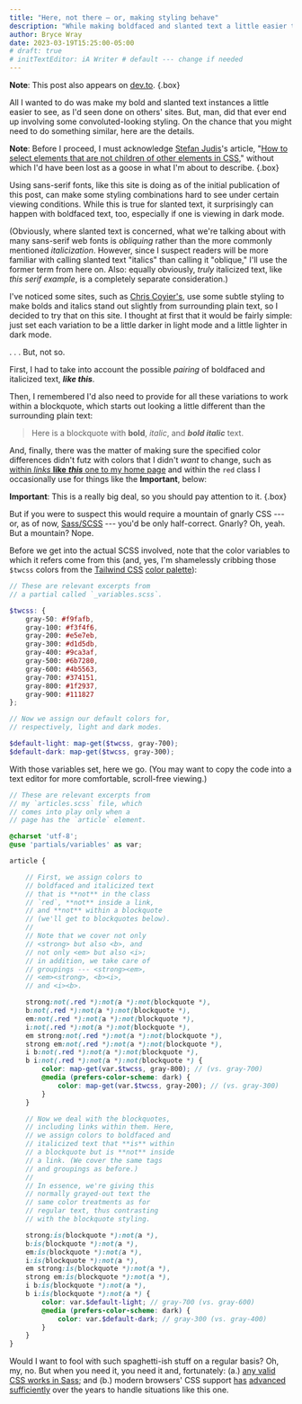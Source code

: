 ```yaml
---
title: "Here, not there — or, making styling behave"
description: "While making boldfaced and slanted text a little easier to detect, I end up with (S)CSS that looks nasty but behaves itself."
author: Bryce Wray
date: 2023-03-19T15:25:00-05:00
# draft: true
# initTextEditor: iA Writer # default --- change if needed
---
```


**Note**: This post also appears on [dev.to](https://dev.to/brycewray/here-not-there-or-making-styling-behave-43ia).
{.box}

All I wanted to do was make my bold and slanted text instances a little easier to see, as I'd seen done on others' sites. But, man, did that ever end up involving some convoluted-looking styling. On the chance that you might need to do something similar, here are the details.

<!--more-->

**Note**: Before I proceed, I must acknowledge [Stefan Judis](https://www.stefanjudis.com)'s article, "[How to select elements that are not children of other elements in CSS](https://www.stefanjudis.com/snippets/how-to-select-elements-that-are-not-children-of-other-elements-in-css/)," without which I'd have been lost as a goose in what I'm about to describe.
{.box}

Using sans-serif fonts, like this site is doing as of the initial publication of this post, can make some styling combinations hard to see under certain viewing conditions. While this is true for slanted text, it surprisingly can happen with boldfaced text, too, especially if one is viewing in dark mode.

(Obviously, where slanted text is concerned, what we're talking about with many sans-serif web fonts is *obliquing* rather than the more commonly mentioned *italicization*. However, since I suspect readers will be more familiar with calling slanted text "italics" than calling it "oblique," I'll use the former term from here on. Also: equally obviously, *truly* italicized text, like <em class="serif">this serif example</em>, is a completely separate consideration.)

I've noticed some sites, such as [Chris Coyier's](https://chriscoyier.net/), use some subtle styling to make bolds and italics stand out slightly from surrounding plain text, so I decided to try that on this site. I thought at first that it would be fairly simple: just set each variation to be a little darker in light mode and a little lighter in dark mode.

. . . But, not so.

First, I had to take into account the possible *pairing* of boldfaced and italicized text, ***like this***.

Then, I remembered I'd also need to provide for all these variations to work within a blockquote, which starts out looking a little different than the surrounding plain text:

> Here is a blockquote with **bold**, *italic*, and ***bold italic*** text.

And, finally, there was the matter of making sure the specified color differences didn't futz with colors that I didn't *want* to change, such as [within *links* **like** ***this*** one to my home page](/) and within the `red` class I occasionally use for things like the **Important**, below:

<strong class="red">Important</strong>: This is a really big deal, so you should pay attention to it.
{.box}

But if you were to suspect this would require a mountain of gnarly CSS --- or, as of now, [Sass/SCSS](https://sass-lang.com) --- you'd be only half-correct. Gnarly? Oh, yeah. But a mountain? Nope.

Before we get into the actual SCSS involved, note that the color variables to which it refers come from this (and, yes, I'm shamelessly cribbing those `$twcss` colors from the [Tailwind CSS](https://tailwindcss.com) [color palette](https://tailwindcss.com/docs/customizing-colors)):

```scss
// These are relevant excerpts from
// a partial called `_variables.scss`.

$twcss: {
	gray-50: #f9fafb,
	gray-100: #f3f4f6,
	gray-200: #e5e7eb,
	gray-300: #d1d5db,
	gray-400: #9ca3af,
	gray-500: #6b7280,
	gray-600: #4b5563,
	gray-700: #374151,
	gray-800: #1f2937,
	gray-900: #111827
};

// Now we assign our default colors for,
// respectively, light and dark modes.

$default-light: map-get($twcss, gray-700);
$default-dark: map-get($twcss, gray-300);
```

With those variables set, here we go. (You may want to copy the code into a text editor for more comfortable, scroll-free viewing.)

```scss
// These are relevant excerpts from
// my `articles.scss` file, which
// comes into play only when a
// page has the `article` element.

@charset 'utf-8';
@use 'partials/variables' as var;

article {

	// First, we assign colors to
	// boldfaced and italicized text
	// that is **not** in the class
	// `red`, **not** inside a link,
	// and **not** within a blockquote
	// (we'll get to blockquotes below).
	//
	// Note that we cover not only
	// <strong> but also <b>, and
	// not only <em> but also <i>;
	// in addition, we take care of
	// groupings --- <strong><em>,
	// <em><strong>, <b><i>,
	// and <i><b>.

	strong:not(.red *):not(a *):not(blockquote *),
	b:not(.red *):not(a *):not(blockquote *),
	em:not(.red *):not(a *):not(blockquote *),
	i:not(.red *):not(a *):not(blockquote *),
	em strong:not(.red *):not(a *):not(blockquote *),
	strong em:not(.red *):not(a *):not(blockquote *),
	i b:not(.red *):not(a *):not(blockquote *),
	b i:not(.red *):not(a *):not(blockquote *) {
		color: map-get(var.$twcss, gray-800); // (vs. gray-700)
		@media (prefers-color-scheme: dark) {
			color: map-get(var.$twcss, gray-200); // (vs. gray-300)
		}
	}

	// Now we deal with the blockquotes,
	// including links within them. Here,
	// we assign colors to boldfaced and
	// italicized text that **is** within
	// a blockquote but is **not** inside
	// a link. (We cover the same tags
	// and groupings as before.)
	//
	// In essence, we're giving this
	// normally grayed-out text the
	// same color treatments as for
	// regular text, thus contrasting
	// with the blockquote styling.

	strong:is(blockquote *):not(a *),
	b:is(blockquote *):not(a *),
	em:is(blockquote *):not(a *),
	i:is(blockquote *):not(a *),
	em strong:is(blockquote *):not(a *),
	strong em:is(blockquote *):not(a *),
	i b:is(blockquote *):not(a *),
	b i:is(blockquote *):not(a *) {
		color: var.$default-light; // gray-700 (vs. gray-600)
		@media (prefers-color-scheme: dark) {
			color: var.$default-dark; // gray-300 (vs. gray-400)
		}
	}
}
```

Would I want to fool with such spaghetti-ish stuff on a regular basis? Oh, my, no. But when you need it, you need it and, fortunately: (a.) [any valid CSS works in Sass](https://sass-lang.com/guide); and (b.) modern browsers' CSS support [has](https://webkit.org/blog/3615/css-selectors-inside-selectors-discover-matches-not-and-nth-child/) [advanced](https://hacks.mozilla.org/2020/12/and-now-for-firefox-84/) [sufficiently](https://blog.chromium.org/2020/12/chrome-88-digital-goods-lighting.html) over the years to handle situations like this one.
